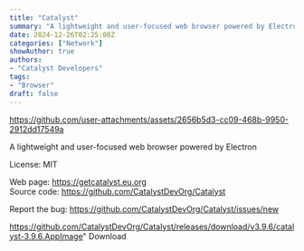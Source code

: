 ```yaml
---
title: "Catalyst"
summary: "A lightweight and user-focused web browser powered by Electron"
date: 2024-12-26T02:25:00Z
categories: ["Network"]
showAuthor: true
authors:
- "Catalyst Developers"
tags: 
- "Browser"
draft: false
---
```


https://github.com/user-attachments/assets/2656b5d3-cc09-468b-9950-2912dd17549a

A lightweight and user-focused web browser powered by Electron

License: MIT

Web page: <https://getcatalyst.eu.org>  
Source code: <https://github.com/CatalystDevOrg/Catalyst>

Report the bug: <https://github.com/CatalystDevOrg/Catalyst/issues/new>  

https://github.com/CatalystDevOrg/Catalyst/releases/download/v3.9.6/catalyst-3.9.6.AppImage" 
Download
